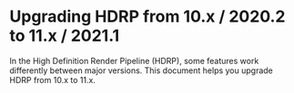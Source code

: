 # Upgrading HDRP from 10.x / 2020.2 to 11.x / 2021.1

In the High Definition Render Pipeline (HDRP), some features work differently between major versions. This document helps you upgrade HDRP from 10.x to 11.x.

